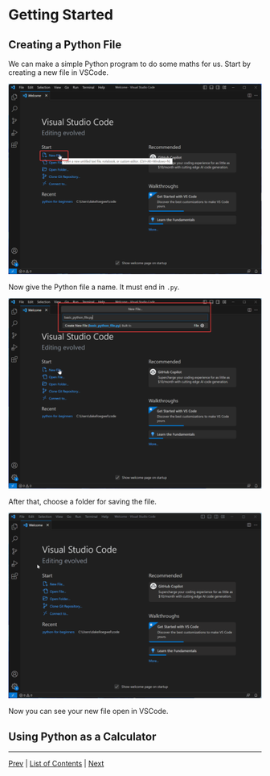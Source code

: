 # Getting Started

## Creating a Python File

We can make a simple Python program to do some maths for us. Start by creating a new file in VSCode.

![](./pictures/new-file-vs-code.png)

Now give the Python file a name. It must end in `.py`.

![](./pictures/vs-code-new-python-file.png)

After that, choose a folder for saving the file. 

![](./pictures/create-python-file-vs-code.gif)

Now you can see your new file open in VSCode.

## Using Python as a Calculator

---
[Prev](introduction.md) | [List of Contents](README.md) | [Next](variables.md)